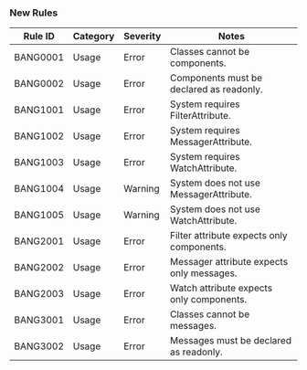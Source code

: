### New Rules

| Rule ID  | Category | Severity | Notes                                     |
|----------|----------|----------|-------------------------------------------|
| BANG0001 | Usage    | Error    | Classes cannot be components.             |
| BANG0002 | Usage    | Error    | Components must be declared as readonly.  |
| BANG1001 | Usage    | Error    | System requires FilterAttribute.          |
| BANG1002 | Usage    | Error    | System requires MessagerAttribute.        |
| BANG1003 | Usage    | Error    | System requires WatchAttribute.           |
| BANG1004 | Usage    | Warning  | System does not use MessagerAttribute.    |
| BANG1005 | Usage    | Warning  | System does not use WatchAttribute.       |
| BANG2001 | Usage    | Error    | Filter attribute expects only components. |
| BANG2002 | Usage    | Error    | Messager attribute expects only messages. |
| BANG2003 | Usage    | Error    | Watch attribute expects only components.  |
| BANG3001 | Usage    | Error    | Classes cannot be messages.               |
| BANG3002 | Usage    | Error    | Messages must be declared as readonly.    |